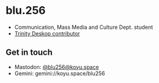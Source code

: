 # blu.256
* Communication, Mass Media and Culture Dept. student
* [Trinity Deskop contributor](https://mirror.git.trinitydesktop.org/gitea/blu.256)

## Get in touch
* Mastodon: [@blu256@koyu.space](https://koyu.space/@blu256)
* Gemini:   gemini://koyu.space/blu256
